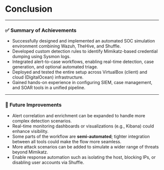 # Conclusion

---

### ✅ **Summary of Achievements**

- Successfully designed and implemented an automated SOC simulation environment combining Wazuh, TheHive, and Shuffle.
- Developed custom detection rules to identify Mimikatz-based credential dumping using Sysmon logs.
- Integrated alert-to-case workflows, enabling real-time detection, case generation, and optional automated triage.
- Deployed and tested the entire setup across VirtualBox (client) and cloud (DigitalOcean) infrastructure.
- Gained hands-on experience in configuring SIEM, case management, and SOAR tools in a unified pipeline.

---

### 🧩 **Future Improvements**

- Alert correlation and enrichment can be expanded to handle more complex detection scenarios.
- Real-time monitoring dashboards or visualizations (e.g., Kibana) could enhance visibility.
- Some parts of the workflow are **semi-automated**; tighter integration between all tools could make the flow more seamless.
- More attack scenarios can be added to simulate a wider range of threats beyond Mimikatz.
- Enable response automation such as isolating the host, blocking IPs, or disabling user accounts via Shuffle.

